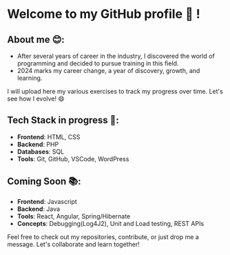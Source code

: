 # Welcome to my GitHub profile 👋 !

## About me 😊:
- After several years of career in the industry, I discovered the world of programming and decided to pursue training in this field.
- 2024 marks my career change, a year of discovery, growth, and learning.

I will upload here my various exercises to track my progress over time. Let's see how I evolve! 😄

## Tech Stack in progress 🔧:
- **Frontend**: HTML, CSS
- **Backend**: PHP
- **Databases**: SQL
- **Tools**: Git, GitHub, VSCode, WordPress

## Coming Soon 📚: 
- **Frontend**: Javascript
- **Backend**: Java
- **Tools**: React, Angular, Spring/Hibernate
- **Concepts**: Debugging(Log4J2), Unit and Load testing, REST APIs

Feel free to check out my repositories, contribute, or just drop me a message. Let's collaborate and learn together!
